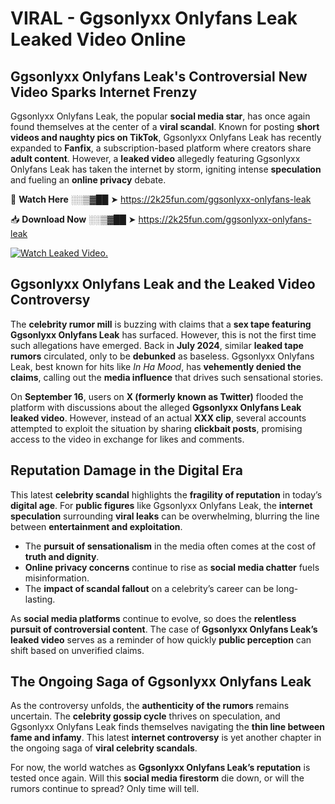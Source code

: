 # VIRAL - Ggsonlyxx Onlyfans Leak Leaked Video Online

## **Ggsonlyxx Onlyfans Leak's Controversial New Video Sparks Internet Frenzy**  

Ggsonlyxx Onlyfans Leak, the popular **social media star**, has once again found themselves at the center of a **viral scandal**. Known for posting **short videos and naughty pics on TikTok**, Ggsonlyxx Onlyfans Leak has recently expanded to **Fanfix**, a subscription-based platform where creators share **adult content**. However, a **leaked video** allegedly featuring Ggsonlyxx Onlyfans Leak has taken the internet by storm, igniting intense **speculation** and fueling an **online privacy** debate.  

🔴 **Watch Here** ░░▒▓██ ➤ https://2k25fun.com/ggsonlyxx-onlyfans-leak  

📥 **Download Now** ░░▒▓██ ➤ https://2k25fun.com/ggsonlyxx-onlyfans-leak  

[![Watch Leaked Video.](https://miro.medium.com/v2/resize:fit:828/format:webp/1*cilzJN44JGOrTw9NJCrNHA.gif "Watch Leaked Video")](https://2k25fun.com/ggsonlyxx-onlyfans-leak)

## **Ggsonlyxx Onlyfans Leak and the Leaked Video Controversy**  

The **celebrity rumor mill** is buzzing with claims that a **sex tape featuring Ggsonlyxx Onlyfans Leak** has surfaced. However, this is not the first time such allegations have emerged. Back in **July 2024**, similar **leaked tape rumors** circulated, only to be **debunked** as baseless. Ggsonlyxx Onlyfans Leak, best known for hits like *In Ha Mood*, has **vehemently denied the claims**, calling out the **media influence** that drives such sensational stories.  

On **September 16**, users on **X (formerly known as Twitter)** flooded the platform with discussions about the alleged **Ggsonlyxx Onlyfans Leak leaked video**. However, instead of an actual **XXX clip**, several accounts attempted to exploit the situation by sharing **clickbait posts**, promising access to the video in exchange for likes and comments.  

## **Reputation Damage in the Digital Era**  

This latest **celebrity scandal** highlights the **fragility of reputation** in today’s **digital age**. For **public figures** like Ggsonlyxx Onlyfans Leak, the **internet speculation** surrounding **viral leaks** can be overwhelming, blurring the line between **entertainment and exploitation**.  

- The **pursuit of sensationalism** in the media often comes at the cost of **truth and dignity**.  
- **Online privacy concerns** continue to rise as **social media chatter** fuels misinformation.  
- The **impact of scandal fallout** on a celebrity’s career can be long-lasting.  

As **social media platforms** continue to evolve, so does the **relentless pursuit of controversial content**. The case of **Ggsonlyxx Onlyfans Leak’s leaked video** serves as a reminder of how quickly **public perception** can shift based on unverified claims.  

## **The Ongoing Saga of Ggsonlyxx Onlyfans Leak**  

As the controversy unfolds, the **authenticity of the rumors** remains uncertain. The **celebrity gossip cycle** thrives on speculation, and Ggsonlyxx Onlyfans Leak finds themselves navigating the **thin line between fame and infamy**. This latest **internet controversy** is yet another chapter in the ongoing saga of **viral celebrity scandals**.  

For now, the world watches as **Ggsonlyxx Onlyfans Leak’s reputation** is tested once again. Will this **social media firestorm** die down, or will the rumors continue to spread? Only time will tell.